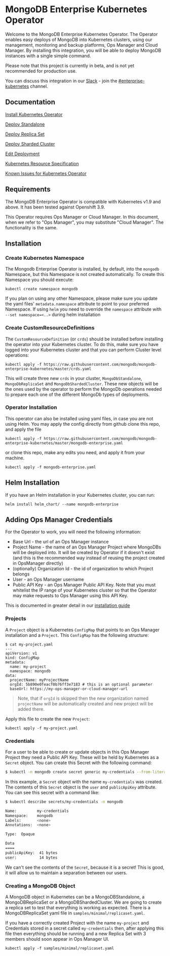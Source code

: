 # MongoDB Enterprise Kubernetes Operator #

Welcome to the MongoDB Enterprise Kubernetes Operator. The Operator enables easy deploys of MongoDB into Kubernetes clusters, using our management, monitoring and backup platforms, Ops Manager and Cloud Manager. By installing this integration, you will be able to deploy MongoDB instances with a single simple command.

Please note that this project is currently in beta, and is not yet recommended for production use.

You can discuss this integration in our [Slack](https://community-slack.mongodb.com) - join the [#enterprise-kubernetes](https://mongo-db.slack.com/messages/CB323LCG5/) channel.

## Documentation ##

[Install Kubernetes Operator](https://docs.opsmanager.mongodb.com/current/tutorial/install-k8s-operator)

[Deploy Standalone](https://docs.opsmanager.mongodb.com/current/tutorial/deploy-standalone)

[Deploy Replica Set](https://docs.opsmanager.mongodb.com/current/tutorial/deploy-replica-set)

[Deploy Sharded Cluster](https://docs.opsmanager.mongodb.com/current/tutorial/deploy-sharded-cluster)

[Edit Deployment](https://docs.opsmanager.mongodb.com/current/tutorial/edit-deployment)

[Kubernetes Resource Specification](https://docs.opsmanager.mongodb.com/current/reference/k8s-operator-specification)

[Known Issues for Kubernetes Operator](https://docs.opsmanager.mongodb.com/current/reference/known-issues-k8s-beta)

## Requirements ##

The MongoDB Enterprise Operator is compatible with Kubernetes v1.9 and above. It has been tested against Openshift 3.9.

This Operator requires Ops Manager or Cloud Manager. In this document, when we refer to "Ops Manager", you may substitute "Cloud Manager". The functionality is the same.



## Installation ##

### Create Kubernetes Namespace ###

The Mongodb Enterprise Operator is installed, by default, into the `mongodb` Namespace, but this Namespace is not created automatically. To create this Namespace you should execute:

    kubectl create namespace mongodb
    
If you plan on using any other Namespace, please make sure you update the yaml files' `metadata.namespace` attribute to 
point to your preferred Namespace. If using `helm` you need to override the `namespace` attribute with `--set namespace=<..>` 
during helm installation

### Create CustomResourceDefinitions

The `CustomResourceDefinition` (or `crds`) should be installed before installing the operator into your Kubernetes cluster. To do this, make sure you have logged into your Kubernetes cluster and that you can perform Cluster level operations:

    kubectl apply -f https://raw.githubusercontent.com/mongodb/mongodb-enterprise-kubernetes/master/crds.yaml

This will create three new `crds` in your cluster, `MongoDbStandalone`, `MongoDbReplicaSet` and `MongoDbShardedCluster`. These new objects will be the ones used by the operator to perform the MongoDb operations needed to prepare each one of the different MongoDb types of deployments.

### Operator Installation

This operator can also be installed using yaml files, in case you are not using Helm. You may apply the config directly from github clone this repo, and apply the file

    kubectl apply -f https://raw.githubusercontent.com/mongodb/mongodb-enterprise-kubernetes/master/mongodb-enterprise.yaml

or clone this repo, make any edits you need, and apply it from your machine.

    kubectl apply -f mongodb-enterprise.yaml


## Helm Installation ##

If you have an Helm installation in your Kubernetes cluster, you can run:

    helm install helm_chart/ --name mongodb-enterprise



## Adding Ops Manager Credentials ##

For the Operator to work, you will need the following information:

* Base Url - the url of an Ops Manager instance
* Project Name - the name of an Ops Manager Project where MongoDBs will be deployed into. It will be created by Operator
 if it doesn't exist (and this is the recommended way instead of reusing the project created in OpsManager directly)
* (optionally) Organization Id - the id of organization to which Project belongs
* User - an Ops Manager username
* Public API Key - an Ops Manager Public API Key. Note that you must whitelist the IP range of your Kubernetes cluster so that the Operator may make requests to Ops Manager using this API Key.

This is documented in greater detail in our [installation guide](https://docs.opsmanager.mongodb.com/current/tutorial/install-k8s-operator)


### Projects ###

A `Project` object is a Kubernetes `ConfigMap` that points to an Ops Manager installation and a `Project`. This `ConfigMap` has the following structure:

```
$ cat my-project.yaml
---
apiVersion: v1
kind: ConfigMap
metadata:
  name: my-project
  namespace: mongodb
data:
  projectName: myProjectName
  orgId: 5b890e0feacf0b76ff3e7183 # this is an optional parameter
  baseUrl: https://my-ops-manager-or-cloud-manager-url
```
> Note, that if `orgId` is skipped then the new organization named `projectName` will be automatically created and new 
project will be added there.
 
Apply this file to create the new `Project`:

    kubectl apply -f my-project.yaml

### Credentials ###

For a user to be able to create or update objects in this Ops Manager Project they need a Public API Key. These will be held by Kubernetes as a `Secret` object. You can create this Secret with the following command:

``` bash
$ kubectl -n mongodb create secret generic my-credentials --from-literal="user=some@example.com" --from-literal="publicApiKey=my-public-api-key"
```

In this example, a `Secret` object with the name `my-credentials` was created. The contents of this `Secret` object is the `user` and `publicApiKey` attribute. You can see this secret with a command like:

``` bash
$ kubectl describe secrets/my-credentials -n mongodb

Name:         my-credentials
Namespace:    mongodb
Labels:       <none>
Annotations:  <none>

Type:  Opaque

Data
====
publicApiKey:  41 bytes
user:          14 bytes
```

We can't see the contents of the `Secret`, because it is a secret!
This is good, it will allow us to maintain a separation between our
users.

### Creating a MongoDB Object ###

A MongoDB object in Kubernetes can be a MongoDBStandalone, a MongoDBReplicaSet or a MongoDBShardedCluster. We are going to create a replica set to test that everything is working as expected. There is a MongoDBReplicaSet yaml file in `samples/minimal/replicaset.yaml`.

If you have a correctly created Project with the name `my-project` and Credentials stored in a secret called `my-credentials` then, after applying this file then everything should be running and a new Replica Set with 3 members should soon appear in Ops Manager UI.

    kubectl apply -f samples/minimal/replicaset.yaml

